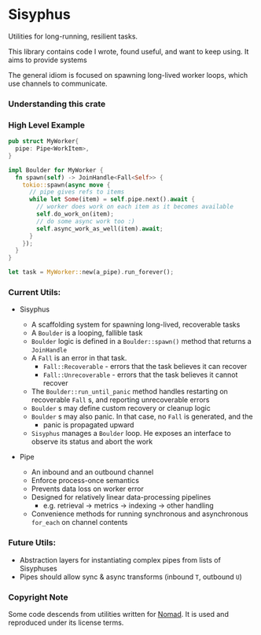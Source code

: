 # Sisyphus

Utilities for long-running, resilient tasks.

This library contains code I wrote, found useful, and want to keep using. It aims to provide systems

The general idiom is focused on spawning long-lived worker loops, which use channels to communicate.

### Understanding this crate

### High Level Example

```rust
pub struct MyWorker{
  pipe: Pipe<WorkItem>,
}

impl Boulder for MyWorker {
  fn spawn(self) -> JoinHandle<Fall<Self>> {
    tokio::spawn(async move {
      // pipe gives refs to items
      while let Some(item) = self.pipe.next().await {
        // worker does work on each item as it becomes available
        self.do_work_on(item);
        // do some async work too :)
        self.async_work_as_well(item).await;
      }
    });
  }
}

let task = MyWorker::new(a_pipe).run_forever();
```

### Current Utils:

- Sisyphus

  - A scaffolding system for spawning long-lived, recoverable tasks
  - A `Boulder` is a looping, fallible task
  - `Boulder` logic is defined in a `Boulder::spawn()` method that returns a
    `JoinHandle`
  - A `Fall` is an error in that task.
    - `Fall::Recoverable` - errors that the task believes it can recover
    - `Fall::Unrecoverable` - errors that the task believes it cannot recover
  - The `Boulder::run_until_panic` method handles restarting on recoverable
    `Fall` s, and reporting unrecoverable errors
  - `Boulder` s may define custom recovery or cleanup logic
  - `Boulder` s may also panic. In that case, no `Fall` is generated, and the
    - panic is propagated upward
  - `Sisyphus` manages a `Boulder` loop. He exposes an interface to observe its
    status and abort the work

- Pipe
  - An inbound and an outbound channel
  - Enforce process-once semantics
  - Prevents data loss on worker error
  - Designed for relatively linear data-processing pipelines
    - e.g. retrieval -> metrics -> indexing -> other handling
  - Convenience methods for running synchronous and asynchronous `for_each` on channel contents

### Future Utils:

- Abstraction layers for instantiating complex pipes from lists of Sisyphuses
- Pipes should allow sync & async transforms (inbound `T`, outbound `U`)

### Copyright Note

Some code descends from utilities written for [Nomad](https://github.com/nomad-xyz/rust/tree/prestwich/monitor/agent-utils). It is used and reproduced under its license terms.
